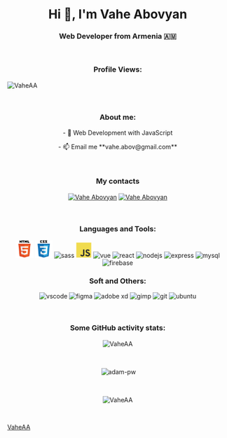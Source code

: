 <h1 align="center">Hi 👋, I'm Vahe Abovyan</h1>
<h3 align="center">Web Developer from Armenia 🇦🇲</h3>

<br>

<p align="center"> <h3 align="center">Profile Views: </h3> <img align="center" src="https://komarev.com/ghpvc/?username=VaheAA&label=Profile%20views&color=0e75b6&style=flat"
    alt="VaheAA" /> 
  </p>

<br>
   
   <h3 align="center">About me:</h3>

<p align="center"> - 🌱 Web Development with JavaScript </p>

<p align="center"> - 📫 Email me **vahe.abov@gmail.com** </p>



<br>

<h3 align="center">My contacts</h3>
<p align="center">
  <a href="https://www.linkedin.com/in/vahe-abovyan/" target="blank"><img align="center"
      src="https://raw.githubusercontent.com/rahuldkjain/github-profile-readme-generator/master/src/images/icons/Social/linked-in-alt.svg"
      alt="Vahe Abovyan" height="30" width="40" /></a>
  <a href="https://www.facebook.com/vahe.abovyan.a/" target="blank"><img align="center"
      src="https://raw.githubusercontent.com/rahuldkjain/github-profile-readme-generator/master/src/images/icons/Social/facebook.svg"
      alt="Vahe Abovyan" height="30" width="40" /></a>
</p>

<br>

<h3 align="center">Languages and Tools:</h3>
<p align="center"> <img src="https://raw.githubusercontent.com/devicons/devicon/master/icons/html5/html5-original-wordmark.svg" alt="html5" width="40" height="40"/>
 <img src="https://raw.githubusercontent.com/devicons/devicon/master/icons/css3/css3-original-wordmark.svg" alt="css3" width="40" height="40"/>
  <img src="https://cdn.jsdelivr.net/gh/devicons/devicon/icons/sass/sass-original.svg" alt="sass" width="40" height="40"/>
<img src="https://raw.githubusercontent.com/devicons/devicon/master/icons/javascript/javascript-original.svg" alt="javascript" width="35" height="35"/>
     <img src="https://cdn.jsdelivr.net/gh/devicons/devicon/icons/vuejs/vuejs-original.svg" alt="vue" width="35" height="35" />
     <img src="https://cdn.jsdelivr.net/gh/devicons/devicon/icons/react/react-original.svg" alt="react" width="35" height="35"/>
     <img src="https://cdn.jsdelivr.net/gh/devicons/devicon/icons/nodejs/nodejs-original.svg" alt="nodejs" width="35" height="35" />
     <img src="https://cdn.jsdelivr.net/gh/devicons/devicon/icons/express/express-original.svg" alt="express" width="35" height="35" />
     <img src="https://cdn.jsdelivr.net/gh/devicons/devicon/icons/mysql/mysql-original-wordmark.svg" alt="mysql"  width="35" height="35" />
     <img src="https://cdn.jsdelivr.net/gh/devicons/devicon/icons/firebase/firebase-plain.svg" alt="firebase"  width="35" height="35" />
</p>

<h3 align="center">Soft and Others:</h3>
<p align="center">
 <img src="https://cdn.jsdelivr.net/gh/devicons/devicon/icons/vscode/vscode-original.svg" alt="vscode" width="35" height="35"/>
<img src="https://cdn.jsdelivr.net/gh/devicons/devicon/icons/figma/figma-original.svg" alt="figma" width="35" height="35"/> 
      <img src="https://cdn.jsdelivr.net/gh/devicons/devicon/icons/xd/xd-plain.svg" alt="adobe xd"  width="35" height="35"/>
     <img src="https://cdn.jsdelivr.net/gh/devicons/devicon/icons/gimp/gimp-original.svg" alt="gimp"  width="35" height="35"/>
      <img src="https://cdn.jsdelivr.net/gh/devicons/devicon/icons/git/git-original.svg" alt="git" width="35" height="35"/>
     <img src="https://cdn.jsdelivr.net/gh/devicons/devicon/icons/ubuntu/ubuntu-plain.svg" alt="ubuntu" width="35" height="35"/>

 </p>   
<br>

<h3 align="center">Some GitHub activity stats:</h3>
<p align="center"><img align="center"
    src="https://github-readme-stats.vercel.app/api/top-langs?username=VaheAA&show_icons=true&locale=en&bg_color=0d1117&text_color=ffffff&layout=compact"
    alt="VaheAA" 
    bg_color=#808080/></p>

<br>

<p align="center">&nbsp;<img align="center" src="https://github-readme-stats.vercel.app/api?username=VaheAA&show_icons=true&locale=en&bg_color=0d1117&text_color=ffffff&repo=convoychat"
    alt="adam-pw" /></p>

<br>

<p align="center"><img align="center" src="https://github-readme-streak-stats.herokuapp.com/?user=VaheAA&theme=dark&background=0d1117&date_format=M%20j%5B%2C%20Y%5D" alt="VaheAA" /></p>
      
<p align="center"> <a href="https://twitter.com/" target="blank"><img
      src="https://img.shields.io/twitter/follow/?logo=twitter&style=for-the-badge" alt="" /></a> </p>

[VaheAA](https://github.com/VaheAA)
